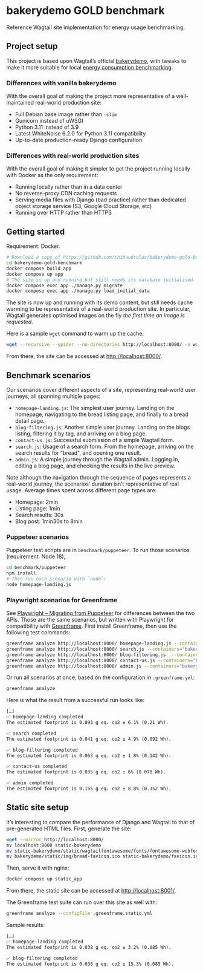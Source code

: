 # bakerydemo GOLD benchmark

Reference Wagtail site implementation for energy usage benchmarking.

## Project setup

This project is based upon Wagtail’s official [bakerydemo](https://github.com/wagtail/bakerydemo), with tweaks to make it more suitable for local [energy consumption benchmarking](https://github.com/wagtail/wagtail/discussions/8843). 

### Differences with vanilla bakerydemo

With the overall goal of making the project more representative of a well-maintained real-world production site:

- Full Debian base image rather than `-slim`
- Gunicorn instead of uWSGI
- Python 3.11 instead of 3.9
- Latest WhiteNoise 6.2.0 for Python 3.11 compatibility
- Up-to-date production-ready Django configuration

### Differences with real-world production sites

With the overall goal of making it simpler to get the project running locally with Docker as the only requirement:

- Running locally rather than in a data center
- No reverse-proxy CDN caching requests
- Serving media files with Django (bad practice) rather than dedicated object storage service (S3, Google Cloud Storage, etc)
- Running over HTTP rather than HTTPS

## Getting started

Requirement: Docker.

```bash
# Download a copy of https://github.com/thibaudcolas/bakerydemo-gold-benchmark.
cd bakerydemo-gold-benchmark
docker compose build app
docker compose up app
# The site is up and running but still needs its database initialised.
docker compose exec app ./manage.py migrate
docker compose exec app ./manage.py load_initial_data
```

The site is now up and running with its demo content, but still needs cache warming to be representative of a real-world production site. In particular, Wagtail generates optimised images on the fly _the first time an image is requested_.

Here is a sample `wget` command to warm up the cache:

```bash
wget --recursive --spider --no-directories http://localhost:8000/ -o warmup.log
```

From there, the site can be accessed at <http://localhost:8000/>.

## Benchmark scenarios

Our scenarios cover different aspects of a site, representing real-world user journeys, all spanning multiple pages:

- `homepage-landing.js`: The simplest user journey. Landing on the homepage, navigating to the bread listing page, and finally to a bread detail page.
- `blog-filtering.js`: Another simple user journey. Landing on the blogs listing, filtering it by tag, and arriving on a blog page.
- `contact-us.js`: Successful submission of a simple Wagtail form.
- `search.js`: Usage of a search form. From the homepage, arriving on the search results for "bread", and opening one result.
- `admin.js`: A simple journey through the Wagtail admin. Logging in, editing a blog page, and checking the results in the live preview.

Note although the navigation through the sequence of pages represents a real-world journey, the scenarios’ duration isn’t representative of real usage. Average times spent across different page types are:

- Homepage: 2min
- Listing page: 1min
- Search results: 30s
- Blog post: 1min30s to 8min

### Puppeteer scenarios

Puppeteer test scripts are in `benchmark/puppeteer`. To run those scenarios (requirement: Node 18),

```bash
cd benchmark/puppeteer
npm install
# Then run each scenario with `node`:
node homepage-landing.js
```

### Playwright scenarios for Greenframe

See [Playwright – Migrating from Puppeteer](https://playwright.dev/docs/puppeteer) for differences between the two APIs. Those are the same scenarios, but written with Playwright for compatibility with [Greenframe](https://github.com/marmelab/greenframe-cli). First install Greenframe, then use the following test commands:

```bash
greenframe analyze http://localhost:8000/ homepage-landing.js --containers="bakerydemo-app-1" --databaseContainers="bakerydemo-db-1,bakerydemo-redis-1"
greenframe analyze http://localhost:8000/ search.js --containers="bakerydemo-app-1" --databaseContainers="bakerydemo-db-1,bakerydemo-redis-1"
greenframe analyze http://localhost:8000/ blog-filtering.js  --containers="bakerydemo-app-1" --databaseContainers="bakerydemo-db-1,bakerydemo-redis-1"
greenframe analyze http://localhost:8000/ contact-us.js --containers="bakerydemo-app-1" --databaseContainers="bakerydemo-db-1,bakerydemo-redis-1"
greenframe analyze http://localhost:8000/ admin.js --containers="bakerydemo-app-1" --databaseContainers="bakerydemo-db-1,bakerydemo-redis-1"0.
```

Or run all scenarios at once, based on the configuration in `.greenframe.yml`:

```bash
greenframe analyze
```

Here is what the result from a successful run looks like:

```txt
[…]
✅ homepage-landing completed
The estimated footprint is 0.093 g eq. co2 ± 6.1% (0.21 Wh).

✅ search completed
The estimated footprint is 0.041 g eq. co2 ± 4.9% (0.092 Wh).

✅ blog-filtering completed
The estimated footprint is 0.063 g eq. co2 ± 1.8% (0.142 Wh).

✅ contact-us completed
The estimated footprint is 0.035 g eq. co2 ± 6% (0.078 Wh).

✅ admin completed
The estimated footprint is 0.155 g eq. co2 ± 8.8% (0.352 Wh).
```

## Static site setup

It’s interesting to compare the performance of Django and Wagtail to that of pre-generated HTML files. First, generate the site:

```bash
wget --mirror http://localhost:8000/
mv localhost:8000 static-bakerydemo
mv static-bakerydemo/static/wagtailfontawesome/fonts/fontawesome-webfont.woff2\?v=4.7.0 static-bakerydemo/static/wagtailfontawesome/fonts/fontawesome-webfont.woff2
mv bakerydemo/static/img/bread-favicon.ico static-bakerydemo/favicon.ico
```

Then, serve it with nginx:

```bash
docker compose up static_app
```

From there, the static site can be accessed at <http://localhost:8001/>.

The Greenframe test suite can run over this site as well with:

```bash
greenframe analyze --configFile .greenframe.static.yml
```

Sample results: 

```txt
[…]
✅ homepage-landing completed
The estimated footprint is 0.038 g eq. co2 ± 3.2% (0.085 Wh).

✅ blog-filtering completed
The estimated footprint is 0.038 g eq. co2 ± 15.3% (0.085 Wh).
```
